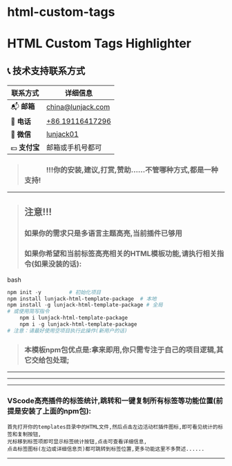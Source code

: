 # html-custom-tags

# HTML Custom Tags Highlighter

## 📞 技术支持联系方式

<div align="center" style="margin: 20px 0;">

| 联系方式     | 详细信息                                                         |
| ------------ | ---------------------------------------------------------------- |
| 📬 **邮箱**   | [china@lunjack.com](mailto:china@lunjack.com)                    |
| 📱 **电话**   | [+86 19116417296](tel:+8619116419296)                            |
| 💬 **微信**   | [lunjack01](https://work.weixin.qq.com/kfid/kfc44c370d4ddbac6f0) |
| 💴 **支付宝** | 邮箱或手机号都可                                                 |
</div>

> ###   &nbsp; &nbsp; &nbsp;&nbsp; &nbsp; &nbsp;&nbsp; &nbsp;!!!你的安装,建议,打赏,赞助......不管哪种方式,都是一种支持!
---


>## 注意!!!
>   ### 如果你的需求只是多语言主题高亮,当前插件已够用
>   ### 如果你希望和当前标签高亮相关的HTML模板功能,请执行相关指令(如果没装的话):
>
bash
```PowerShell
npm init -y			# 初始化项目
npm install lunjack-html-template-package  # 本地
npm install -g lunjack-html-template-package # 全局
# 或使用简写指令
	npm i lunjack-html-template-package
	npm i -g lunjack-html-template-package
# 注意：请最好使用空项目执行此操作(新用户的话)
```
>   ### 本模板npm包优点是:拿来即用,你只需专注于自己的项目逻辑,其它交给包处理;

---
*******						*******						*******						*******

---
### VScode高亮插件的标签统计,跳转和一键复制所有标签等功能位置(前提是安装了上面的npm包):
>
	首先打开你的templates目录中的HTML文件,然后点击左边活动栏插件图标,即可看见统计的标签和复制按钮,
	光标移到标签项即可显示标签统计按钮,点击可查看详细信息,
	点击标签图标(左边或详细信息页)都可跳转到标签位置,更多功能这里不多赘述......
---
